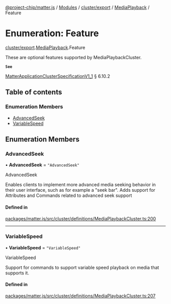 [@project-chip/matter.js](../README.md) / [Modules](../modules.md) / [cluster/export](../modules/cluster_export.md) / [MediaPlayback](../modules/cluster_export.MediaPlayback.md) / Feature

# Enumeration: Feature

[cluster/export](../modules/cluster_export.md).[MediaPlayback](../modules/cluster_export.MediaPlayback.md).Feature

These are optional features supported by MediaPlaybackCluster.

**`See`**

[MatterApplicationClusterSpecificationV1_1](../interfaces/spec_export.MatterApplicationClusterSpecificationV1_1.md) § 6.10.2

## Table of contents

### Enumeration Members

- [AdvancedSeek](cluster_export.MediaPlayback.Feature.md#advancedseek)
- [VariableSpeed](cluster_export.MediaPlayback.Feature.md#variablespeed)

## Enumeration Members

### AdvancedSeek

• **AdvancedSeek** = ``"AdvancedSeek"``

AdvancedSeek

Enables clients to implement more advanced media seeking behavior in their user interface, such as for
example a "seek bar". Adds support for Attributes and Commands related to advanced seek support

#### Defined in

[packages/matter.js/src/cluster/definitions/MediaPlaybackCluster.ts:200](https://github.com/project-chip/matter.js/blob/ac2c2688/packages/matter.js/src/cluster/definitions/MediaPlaybackCluster.ts#L200)

___

### VariableSpeed

• **VariableSpeed** = ``"VariableSpeed"``

VariableSpeed

Support for commands to support variable speed playback on media that supports it.

#### Defined in

[packages/matter.js/src/cluster/definitions/MediaPlaybackCluster.ts:207](https://github.com/project-chip/matter.js/blob/ac2c2688/packages/matter.js/src/cluster/definitions/MediaPlaybackCluster.ts#L207)
